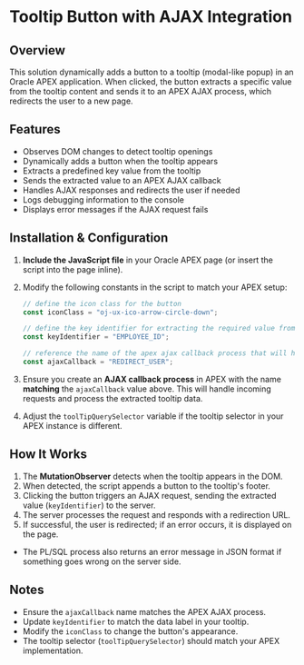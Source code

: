 # Tooltip Button with AJAX Integration

## Overview
This solution dynamically adds a button to a tooltip (modal-like popup) in an Oracle APEX application. When clicked, the button extracts a specific value from the tooltip content and sends it to an APEX AJAX process, which redirects the user to a new page.

## Features
- Observes DOM changes to detect tooltip openings
- Dynamically adds a button when the tooltip appears
- Extracts a predefined key value from the tooltip
- Sends the extracted value to an APEX AJAX callback
- Handles AJAX responses and redirects the user if needed
- Logs debugging information to the console
- Displays error messages if the AJAX request fails

## Installation & Configuration
1. **Include the JavaScript file** in your Oracle APEX page (or insert the script into the page inline).
2. Modify the following constants in the script to match your APEX setup:

   ```javascript
   // define the icon class for the button
   const iconClass = "oj-ux-ico-arrow-circle-down"; 
   
   // define the key identifier for extracting the required value from the tooltip
   const keyIdentifier = "EMPLOYEE_ID"; 
   
   // reference the name of the apex ajax callback process that will handle the request
   const ajaxCallback = "REDIRECT_USER";  
   ```

3. Ensure you create an **AJAX callback process** in APEX with the name **matching** the `ajaxCallback` value above. This will handle incoming requests and process the extracted tooltip data.
4. Adjust the `toolTipQuerySelector` variable if the tooltip selector in your APEX instance is different.

## How It Works
1. The **MutationObserver** detects when the tooltip appears in the DOM.
2. When detected, the script appends a button to the tooltip's footer.
3. Clicking the button triggers an AJAX request, sending the extracted value (`keyIdentifier`) to the server.
4. The server processes the request and responds with a redirection URL.
5. If successful, the user is redirected; if an error occurs, it is displayed on the page.

- The PL/SQL process also returns an error message in JSON format if something goes wrong on the server side.


## Notes
- Ensure the `ajaxCallback` name matches the APEX AJAX process.
- Update `keyIdentifier` to match the data label in your tooltip.
- Modify the `iconClass` to change the button's appearance.
- The tooltip selector (`toolTipQuerySelector`) should match your APEX implementation.


